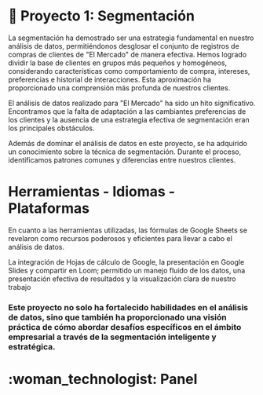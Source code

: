 # 🍱 Proyecto 1: Segmentación

La segmentación ha demostrado ser una estrategia fundamental en nuestro análisis de datos, permitiéndonos desglosar el conjunto de registros de compras de clientes de "El Mercado" de manera efectiva. Hemos logrado dividir la base de clientes en grupos más pequeños y homogéneos, considerando características como comportamiento de compra, intereses, preferencias e historial de interacciones. Esta aproximación ha proporcionado una comprensión más profunda de nuestros clientes.

El análisis de datos realizado para "El Mercado" ha sido un hito significativo. Encontramos que la falta de adaptación a las cambiantes preferencias de los clientes y la ausencia de una estrategia efectiva de segmentación eran los principales obstáculos.

Además de dominar el análisis de datos en este proyecto, se ha adquirido un conocimiento sobre la técnica de segmentación. Durante el proceso, identificamos patrones comunes y diferencias entre nuestros clientes.

# Herramientas - Idiomas - Plataformas 

En cuanto a las herramientas utilizadas, las fórmulas de Google Sheets se revelaron como recursos poderosos y eficientes para llevar a cabo el análisis de datos.

La integración de Hojas de cálculo de Google, la presentación en Google Slides y compartir en Loom; permitido un manejo fluido de los datos, una presentación efectiva de resultados y la visualización clara de nuestro trabajo

### Este proyecto no solo ha fortalecido habilidades en el análisis de datos, sino que también ha proporcionado una visión práctica de cómo abordar desafíos específicos en el ámbito empresarial a través de la segmentación inteligente y estratégica.

# :woman\_technologist: Panel <a href="#dashboard" id="dashboard"></a>

<figure><img src=".gitbook/assets/Dashboard Proyecto 1 Segmentación.png" alt=""><figcaption></figcaption></figure>
